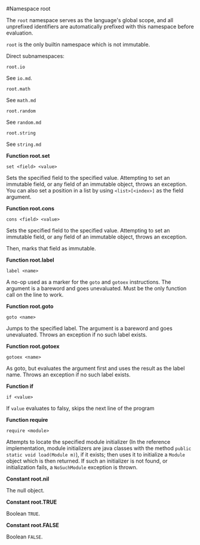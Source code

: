 #Namespace root

The `root` namespace serves as the language's global scope, and all unprefixed identifiers are automatically prefixed with this namespace before evaluation.

`root` is the only builtin namespace which is not immutable.

Direct subnamespaces:

```
root.io
```

See `io.md`.

```
root.math
```

See `math.md`

```
root.random
```

See `random.md`


```
root.string
```

See `string.md`

**Function root.set**

```
set <field> <value>
```

Sets the specified field to the specified value. Attempting to set an immutable field, or any field of an immutable object, throws an exception. You can also set a position in a list by using `<list>[<index>]` as the field argument.

**Function root.cons**

```
cons <field> <value>
```

Sets the specified field to the specified value. Attempting to set an immutable field, or any field of an immutable object, throws an exception.

Then, marks that field as immutable.

**Function root.label**

```
label <name>
```

A no-op used as a marker for the `goto` and `gotoex` instructions. The argument is a bareword and goes unevaluated. Must be the only function call on the line to work.

**Function root.goto**

```
goto <name>
```

Jumps to the specified label.  The argument is a bareword and goes unevaluated. Throws an exception if no such label exists.

**Function root.gotoex**

```
gotoex <name>
```

As goto, but evaluates the argument first and uses the result as the label name. Throws an exception if no such label exists.

**Function if**

```
if <value>
```

If `value` evaluates to falsy, skips the next line of the program

**Function require**

```
require <module>
```

Attempts to locate the specified module initializer (In the reference implementation, module initializers are java classes with the method `public static void load(Module m)`), if it exists; then uses it to initialize a `Module` object which is then returned. If such an initializer is not found, or initialization fails, a `NoSuchModule` exception is thrown.

**Constant root.nil**

The null object.

**Constant root.TRUE**

Boolean `TRUE`.

**Constant root.FALSE**

Boolean `FALSE`.
